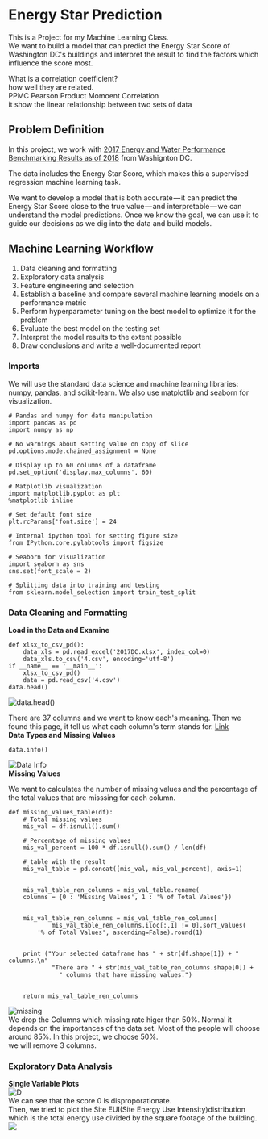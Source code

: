 # Energy Star Prediction  
This is a Project for my Machine Learning Class.  
We want to build a model that can predict the Energy Star Score of Washington DC's buildings and interpret the result to find the factors which influence the score most.  
  
What is a correlation coefficient?  
how well they are related.  
PPMC Pearson Product Momoent Correlation  
it show the linear relationship between two sets of data    

## Problem Definition

In this project, we work with [2017 Energy and Water Performance Benchmarking Results as of 2018](https://doee.dc.gov/node/1368286) from Washignton DC.  

The data includes the Energy Star Score, which makes this a supervised regression machine learning task.  

We want to develop a model that is both accurate — it can predict the Energy Star Score close to the true value — and interpretable — we can understand the model predictions. Once we know the goal, we can use it to guide our decisions as we dig into the data and build models.  

## Machine Learning Workflow  

1) Data cleaning and formatting
2) Exploratory data analysis
3) Feature engineering and selection
4) Establish a baseline and compare several machine learning models on a performance metric
5) Perform hyperparameter tuning on the best model to optimize it for the problem
6) Evaluate the best model on the testing set
7) Interpret the model results to the extent possible
8) Draw conclusions and write a well-documented report  


### Imports
We will use the standard data science and machine learning libraries: numpy, pandas, and scikit-learn. We also use matplotlib and seaborn for visualization.  
  
```  
# Pandas and numpy for data manipulation
import pandas as pd
import numpy as np

# No warnings about setting value on copy of slice
pd.options.mode.chained_assignment = None

# Display up to 60 columns of a dataframe
pd.set_option('display.max_columns', 60)

# Matplotlib visualization
import matplotlib.pyplot as plt
%matplotlib inline

# Set default font size
plt.rcParams['font.size'] = 24

# Internal ipython tool for setting figure size
from IPython.core.pylabtools import figsize

# Seaborn for visualization
import seaborn as sns
sns.set(font_scale = 2)

# Splitting data into training and testing
from sklearn.model_selection import train_test_split

```  
### Data Cleaning and Formatting  
**Load in the Data and Examine**     
```
def xlsx_to_csv_pd():
    data_xls = pd.read_excel('2017DC.xlsx', index_col=0)
    data_xls.to_csv('4.csv', encoding='utf-8')  
if __name__ == '__main__':
    xlsx_to_csv_pd()
    data = pd.read_csv('4.csv')
data.head()  
```  
  
![data.head()](https://github.com/xu9449/EnergyStarPrediction/blob/master/Part1_images/1_Actual%20Data%20Looklike.png)
      
There are 37 columns and we want to know each's meaning.  Then we found this page, it tell us what each column's term stands for. [Link](https://doee.dc.gov/sites/default/files/dc/sites/ddoe/publication/attachments/Data%20Glossary%20for%20Energy%20and%20Water%20Performance%20Benchmarking%20Data%20Results_3.pdf)  
**Data Types and Missing Values**  
```  
data.info()
```  
![Data Info](https://github.com/xu9449/EnergyStarPrediction/blob/master/Part1_images/2.datainfo.png)   
**Missing Values**  
  
 We want to calculates the number of missing values and the percentage of the total values that are misssing for each column.  
  
```  
def missing_values_table(df):
    # Total missing values
    mis_val = df.isnull().sum()
    
    # Percentage of missing values
    mis_val_percent = 100 * df.isnull().sum() / len(df)
    
    # table with the result 
    mis_val_table = pd.concat([mis_val, mis_val_percent], axis=1)
    
    
    mis_val_table_ren_columns = mis_val_table.rename(
    columns = {0 : 'Missing Values', 1 : '% of Total Values'})
    
    
    mis_val_table_ren_columns = mis_val_table_ren_columns[
            mis_val_table_ren_columns.iloc[:,1] != 0].sort_values(
        '% of Total Values', ascending=False).round(1)
    
    
    print ("Your selected dataframe has " + str(df.shape[1]) + " columns.\n"      
            "There are " + str(mis_val_table_ren_columns.shape[0]) +
              " columns that have missing values.")
    
    
    return mis_val_table_ren_columns  
  ```  
     
  
![missing](https://github.com/xu9449/EnergyStarPrediction/blob/master/Part1_images/3_misssing%20value.png)    
   We drop the Columns which missing rate higer than 50%. Normal it depends on the importances of the data set. Most of the people will choose around 85%. In this project, we choose 50%.  
   we will remove 3 columns. 
   
### Exploratory Data Analysis  
**Single Variable Plots**  
![D](https://github.com/xu9449/EnergyStarPrediction/blob/master/Part1_images/4_%20energy%20star%20score%20distribution.png)  
We can see that the score 0 is disproporationate.   
Then, we tried to plot the Site EUI(Site Energy Use Intensity)distribution which is the total energy use divided by the square footage of the building.  
![](https://github.com/xu9449/EnergyStarPrediction/blob/master/Part1_images/5_Site_eui_before%20move%20out%20outlier.png)
